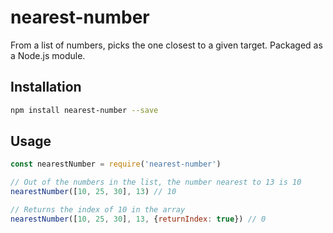 # nearest-number

From a list of numbers, picks the one closest to a given target. Packaged as a Node.js module.

## Installation

```bash
npm install nearest-number --save
```

## Usage

```javascript
const nearestNumber = require('nearest-number')

// Out of the numbers in the list, the number nearest to 13 is 10
nearestNumber([10, 25, 30], 13) // 10

// Returns the index of 10 in the array
nearestNumber([10, 25, 30], 13, {returnIndex: true}) // 0
```
